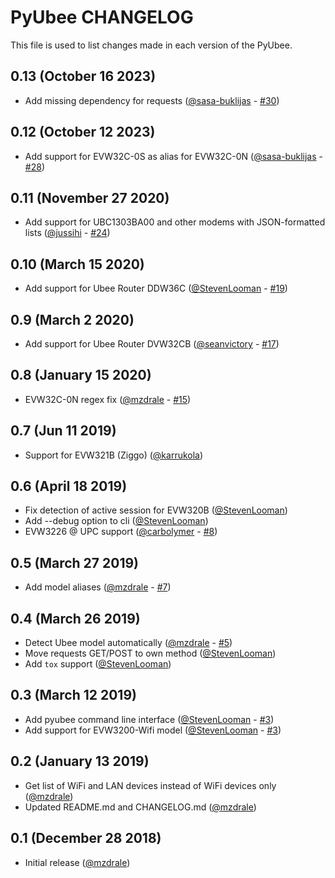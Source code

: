 # PyUbee CHANGELOG
This file is used to list changes made in each version of the PyUbee.

## 0.13 (October 16 2023)
* Add missing dependency for requests ([@sasa-buklijas](https://github.com/sasa-buklijas) - [#30](https://github.com/mzdrale/pyubee/pull/30))

## 0.12 (October 12 2023)
* Add support for EVW32C-0S as alias for EVW32C-0N ([@sasa-buklijas](https://github.com/sasa-buklijas) - [#28](https://github.com/mzdrale/pyubee/pull/28))

## 0.11 (November 27 2020)
* Add support for UBC1303BA00 and other modems with JSON-formatted lists ([@jussihi](https://github.com/jussihi) - [#24](https://github.com/mzdrale/pyubee/pull/24))

## 0.10 (March 15 2020)
* Add support for Ubee Router DDW36C ([@StevenLooman](https://github.com/StevenLooman) - [#19](https://github.com/mzdrale/pyubee/pull/19))

## 0.9 (March 2 2020)
* Add support for Ubee Router DVW32CB ([@seanvictory](https://github.com/seanvictory) - [#17](https://github.com/mzdrale/pyubee/pull/17))

## 0.8 (January 15 2020)
* EVW32C-0N regex fix ([@mzdrale](http://github.com/mzdrale) - [#15](https://github.com/mzdrale/pyubee/pull/15))

## 0.7 (Jun 11 2019)
* Support for EVW321B (Ziggo) ([@karrukola](https://github.com/karrukola))

## 0.6 (April 18 2019)
* Fix detection of active session for EVW320B ([@StevenLooman](http://github.com/StevenLooman))
* Add --debug option to cli ([@StevenLooman](http://github.com/StevenLooman))
* EVW3226 @ UPC support ([@carbolymer](https://github.com/carbolymer) - [#8](https://github.com/mzdrale/pyubee/pull/8))

## 0.5 (March 27 2019)
* Add model aliases ([@mzdrale](https://github.com/mzdrale) - [#7](https://github.com/mzdrale/pyubee/pull/7))

## 0.4 (March 26 2019)
* Detect Ubee model automatically ([@mzdrale](https://github.com/mzdrale) - [#5](https://github.com/mzdrale/pyubee/pull/5))
* Move requests GET/POST to own method ([@StevenLooman](https://github.com/StevenLooman))
* Add `tox` support ([@StevenLooman](https://github.com/StevenLooman))

## 0.3 (March 12 2019)
* Add pyubee command line interface ([@StevenLooman](https://github.com/StevenLooman) - [#3](https://github.com/mzdrale/pyubee/pull/3))
* Add support for EVW3200-Wifi model ([@StevenLooman](https://github.com/StevenLooman) - [#3](https://github.com/mzdrale/pyubee/pull/3))

## 0.2 (January 13 2019)
* Get list of WiFi and LAN devices instead of WiFi devices only ([@mzdrale](https://github.com/mzdrale))
* Updated README.md and CHANGELOG.md ([@mzdrale](https://github.com/mzdrale))

## 0.1 (December 28 2018)
* Initial release ([@mzdrale](https://github.com/mzdrale))
